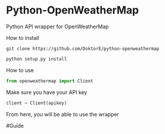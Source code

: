# Python-OpenWeatherMap
Python API wrapper for OpenWeatherMap

How to install
```
git clone https://github.com/DoktorE/python-openweathermap
```
```python
python setup.py install
```

How to use
```python
from openweathermap import Client
```
Make sure you have your API key
```python
client = Client(apikey)
```

From here, you will be able to use the wrapper

#Guide
